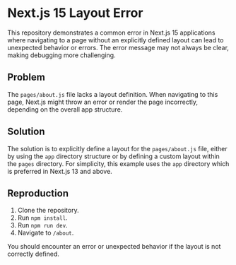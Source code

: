 # Next.js 15 Layout Error

This repository demonstrates a common error in Next.js 15 applications where navigating to a page without an explicitly defined layout can lead to unexpected behavior or errors.  The error message may not always be clear, making debugging more challenging.

## Problem

The `pages/about.js` file lacks a layout definition. When navigating to this page, Next.js might throw an error or render the page incorrectly, depending on the overall app structure.

## Solution

The solution is to explicitly define a layout for the `pages/about.js` file, either by using the `app` directory structure or by defining a custom layout within the `pages` directory. For simplicity, this example uses the `app` directory which is preferred in Next.js 13 and above.

## Reproduction

1. Clone the repository.
2. Run `npm install`.
3. Run `npm run dev`.
4. Navigate to `/about`.

You should encounter an error or unexpected behavior if the layout is not correctly defined.

